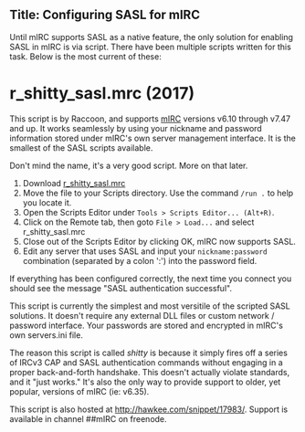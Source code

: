 Title: Configuring SASL for mIRC
---
Until mIRC supports SASL as a native feature, the only solution for enabling
SASL in mIRC is via script. There have been multiple scripts written for this
task. Below is the most current of these:

# r_shitty_sasl.mrc (2017)

This script is by Raccoon, and supports [mIRC](https://www.mirc.com/)
versions v6.10 through v7.47 and up. It works seamlessly by using your 
nickname and password information stored under mIRC's own server management
interface. It is the smallest of the SASL scripts available.

Don't mind the name, it's a very good script.  More on that later.

1. Download [r_shitty_sasl.mrc](static/files/r_shitty_sasl.mrc)
2. Move the file to your Scripts directory. Use the command ```/run .``` to help
   you locate it.
3. Open the Scripts Editor under ```Tools > Scripts Editor... (Alt+R)```.
4. Click on the Remote tab, then goto ```File > Load...``` and select
   r_shitty_sasl.mrc
5. Close out of the Scripts Editor by clicking OK, mIRC now supports SASL.
6. Edit any server that uses SASL and input your ```nickname:password```
   combination (separated by a colon ':') into the password field.

If everything has been configured correctly, the next time you connect you
should see the message "SASL authentication successful".

This script is currently the simplest and most versitile of the scripted SASL
solutions. It doesn't require any external DLL files or custom network / 
password interface. Your passwords are stored and encrypted in mIRC's own
servers.ini file.

The reason this script is called *shitty* is because it simply fires off a
series of IRCv3 CAP and SASL authentication commands without engaging in a
proper back-and-forth handshake. This doesn't actually violate standards, and
it "just works." It's also the only way to provide support to older, yet
popular, versions of mIRC (ie: v6.35).

This script is also hosted at http://hawkee.com/snippet/17983/.
Support is available in channel ##mIRC on freenode.
